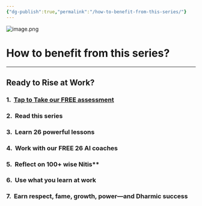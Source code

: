 ```yaml
---
{"dg-publish":true,"permalink":"/how-to-benefit-from-this-series/"}
---
```


![image.png](/img/user/image.png)

# How to benefit from this series?

----

## Ready to Rise at Work?

### 1.  [Tap to Take our FREE assessment](https://storydharma.itch.io/dharmic-assessment)

### 2.  Read this series

### 3.  Learn 26 powerful lessons

### 4.  Work with our FREE 26 AI coaches

### 5.  Reflect on 100+ wise Nitis**

###  6.  Use what you learn at work

###  7.  Earn respect, fame, growth, power—and Dharmic success